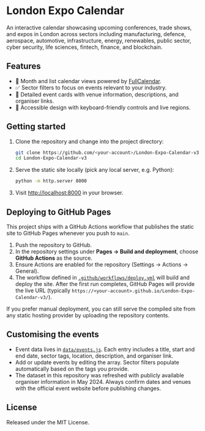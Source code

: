 # London Expo Calendar

An interactive calendar showcasing upcoming conferences, trade shows, and expos
in London across sectors including manufacturing, defence, aerospace,
automotive, infrastructure, energy, renewables, public sector, cyber security,
life sciences, fintech, finance, and blockchain.

## Features

- 📅 Month and list calendar views powered by [FullCalendar](https://fullcalendar.io/).
- ✅ Sector filters to focus on events relevant to your industry.
- 🔎 Detailed event cards with venue information, descriptions, and organiser links.
- 🪪 Accessible design with keyboard-friendly controls and live regions.

## Getting started

1. Clone the repository and change into the project directory:

   ```bash
   git clone https://github.com/<your-account>/London-Expo-Calendar-v3.git
   cd London-Expo-Calendar-v3
   ```

2. Serve the static site locally (pick any local server, e.g. Python):

   ```bash
   python -m http.server 8000
   ```

3. Visit <http://localhost:8000> in your browser.

## Deploying to GitHub Pages

This project ships with a GitHub Actions workflow that publishes the static
site to GitHub Pages whenever you push to `main`.

1. Push the repository to GitHub.
2. In the repository settings under **Pages → Build and deployment**, choose
   **GitHub Actions** as the source.
3. Ensure Actions are enabled for the repository (Settings → Actions → General).
4. The workflow defined in [`.github/workflows/deploy.yml`](.github/workflows/deploy.yml)
   will build and deploy the site. After the first run completes, GitHub Pages
   will provide the live URL (typically `https://<your-account>.github.io/London-Expo-Calendar-v3/`).

If you prefer manual deployment, you can still serve the compiled site from any
static hosting provider by uploading the repository contents.

## Customising the events

- Event data lives in [`data/events.js`](data/events.js). Each entry includes a
  title, start and end date, sector tags, location, description, and organiser
  link.
- Add or update events by editing the array. Sector filters populate
  automatically based on the tags you provide.
- The dataset in this repository was refreshed with publicly available
  organiser information in May 2024. Always confirm dates and venues with the
  official event website before publishing changes.

## License

Released under the MIT License.
